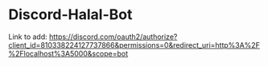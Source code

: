 # Discord-Halal-Bot
Link to add: https://discord.com/oauth2/authorize?client_id=810338224127737866&permissions=0&redirect_uri=http%3A%2F%2Flocalhost%3A5000&scope=bot
